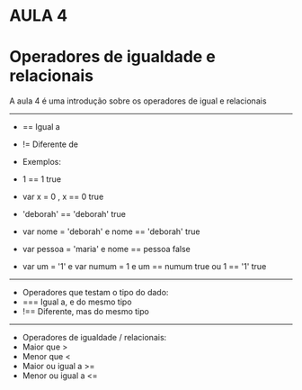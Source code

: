 # AULA 4
# Operadores de igualdade e relacionais 

A aula 4 é uma introdução sobre os operadores de igual e relacionais

----

- == Igual a
- != Diferente de 

- Exemplos:
- 1 == 1 true
- var x = 0 , x == 0 true

- 'deborah' == 'deborah' true
- var nome = 'deborah' e nome == 'deborah' true
- var pessoa = 'maria' e nome == pessoa false
- var um = '1' e var numum = 1  e um == numum  true   ou  1 == '1' true

----

- Operadores que testam o tipo do dado:
- === Igual a, e do mesmo tipo
- !== Diferente, mas do mesmo tipo

----

- Operadores de igualdade / relacionais:
- Maior que > 
- Menor que <
- Maior ou igual a >=
- Menor ou igual a <=
